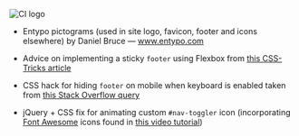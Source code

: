 ![CI logo](https://codeinstitute.s3.amazonaws.com/fullstack/ci_logo_small.png)

* Entypo pictograms (used in site logo, favicon, footer and icons elsewhere) by Daniel Bruce — www.entypo.com

* Advice on implementing a sticky `footer` using Flexbox from [this CSS-Tricks article](https://css-tricks.com/couple-takes-sticky-footer/)

* CSS hack for hiding `footer` on mobile when keyboard is enabled taken from [this Stack Overflow query](https://stackoverflow.com/questions/22627646/how-to-prevent-mobile-keyboard-from-rising-footer-over-the-text-fields)

* jQuery + CSS fix for animating custom `#nav-toggler` icon (incorporating [Font Awesome](https://fontawesome.com) icons found in [this video tutorial](https://www.youtube.com/watch?v=g7v4BB9IMRw))
